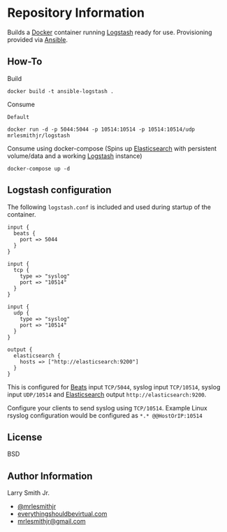 Repository Information
======================
Builds a [Docker] container running [Logstash] ready for use.
Provisioning provided via [Ansible].

How-To
------
Build
```
docker build -t ansible-logstash .
```

Consume

`Default`
```
docker run -d -p 5044:5044 -p 10514:10514 -p 10514:10514/udp mrlesmithjr/logstash
```

Consume using docker-compose (Spins up [Elasticsearch] with persistent
volume/data and a working [Logstash] instance)
```
docker-compose up -d
```

Logstash configuration
----------------------
The following `logstash.conf` is included and used during startup of the container.
```
input {
  beats {
    port => 5044
  }
}

input {
  tcp {
    type => "syslog"
    port => "10514"
  }
}

input {
  udp {
    type => "syslog"
    port => "10514"
  }
}

output {
  elasticsearch {
    hosts => ["http://elasticsearch:9200"]
  }
}

```
This is configured for [Beats] input `TCP/5044`, syslog input `TCP/10514`, syslog
input `UDP/10514` and [Elasticsearch] output `http://elasticsearch:9200`.

Configure your clients to send syslog using `TCP/10514`.
Example Linux rsyslog configuration would be configured as `*.* @@HostOrIP:10514`

License
-------

BSD

Author Information
------------------

Larry Smith Jr.
- [@mrlesmithjr]
- [everythingshouldbevirtual.com]
- [mrlesmithjr@gmail.com]


[Ansible]: <https://www.ansible.com/>
[Beats]: <https://www.elastic.co/products/beats>
[Docker]: <https://www.docker.com>
[Elasticsearch]: <https://www.elastic.co/products/elasticsearch>
[Logstash]: <https://www.elastic.co/products/logstash>
[@mrlesmithjr]: <https://twitter.com/mrlesmithjr>
[everythingshouldbevirtual.com]: <http://everythingshouldbevirtual.com>
[mrlesmithjr@gmail.com]: <mailto:mrlesmithjr@gmail.com>
